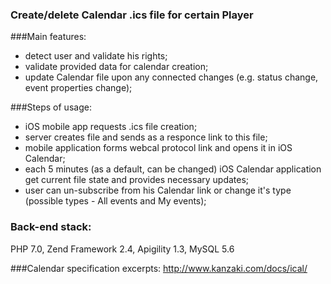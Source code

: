 ### Create/delete Calendar .ics file for certain Player

###Main features:
- detect user and validate his rights;
- validate provided data for calendar creation;
- update Calendar file upon any connected changes (e.g. status change, event properties change);

###Steps of usage:
- iOS mobile app requests .ics file creation;
- server creates file and sends as a responce link to this file;
- mobile application forms webcal protocol link and opens it in iOS Calendar;
- each 5 minutes (as a default, can be changed) iOS Calendar application get current file state and provides necessary updates;
- user can un-subscribe from his Calendar link or change it's type (possible types - All events and My events);

### Back-end stack:
PHP 7.0, Zend Framework 2.4, Apigility 1.3, MySQL 5.6

###Calendar specification excerpts:
http://www.kanzaki.com/docs/ical/
